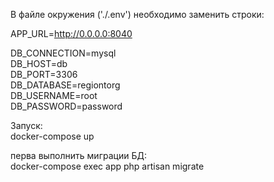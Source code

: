 В файле окружения ('./.env') необходимо заменить строки:    
    
APP_URL=http://0.0.0.0:8040    

DB_CONNECTION=mysql    
DB_HOST=db    
DB_PORT=3306    
DB_DATABASE=regiontorg    
DB_USERNAME=root    
DB_PASSWORD=password    
    
    
Запуск:    
docker-compose up    
    
перва выполнить миграции БД:    
    docker-compose exec app php artisan migrate


